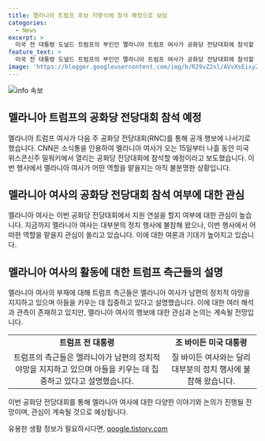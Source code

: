 ```yaml
---
title: 멜라니아 트럼프 후보 지명식에 참석 예정으로 보임
categories:
  - News
excerpt: >
  미국 전 대통령 도널드 트럼프의 부인인 멜라니아 트럼프 여사가 공화당 전당대회에 참석할 예정으로, 관심이 집중되고 있다. 이번 행사에서 공식 대선후보로 지명될 예정인 트럼프 전 대통령의 지지 여부에 대한 관심도 높다. 멜라니아 여사는 이전 정치 행사에서는 불참했으며, 이번에도 연설 여부는 불분명하다. 그러나 그녀의 정치적인 열망을 지지하는 측근들의 주장도 있으며, 아들을 키우는 데 집중하고 있다는 주장도 있다.
feature_text: >
  미국 전 대통령 도널드 트럼프의 부인인 멜라니아 트럼프 여사가 공화당 전당대회에 참석할 예정으로, 관심이 집중되고 있다. 이번 행사에서 공식 대선후보로 지명될 예정인 트럼프 전 대통령의 지지 여부에 대한 관심도 높다. 멜라니아 여사는 이전 정치 행사에서는 불참했으며, 이번에도 연설 여부는 불분명하다. 그러나 그녀의 정치적인 열망을 지지하는 측근들의 주장도 있으며, 아들을 키우는 데 집중하고 있다는 주장도 있다.
image: 'https://blogger.googleusercontent.com/img/b/R29vZ2xl/AVvXsEixyZcFfHzMRdzZMjFBmAUKJYCLCGyLL1o632UiGVXcaFdKo_bkvkuCioo0uUKlGfBVcT3P84aROyZIXSBEx3Aw5nCQ3pTgDom1WDC4m8eifvWiAmWEEVb4x6G_l8C0QH225ldMjyaFvpxGEBGNO37VmDTDMHGhJPq73UglMfDca1-0aw/s1600/blogspot.png'
---
```


<p><img src="https://blogger.googleusercontent.com/img/b/R29vZ2xl/AVvXsEixyZcFfHzMRdzZMjFBmAUKJYCLCGyLL1o632UiGVXcaFdKo_bkvkuCioo0uUKlGfBVcT3P84aROyZIXSBEx3Aw5nCQ3pTgDom1WDC4m8eifvWiAmWEEVb4x6G_l8C0QH225ldMjyaFvpxGEBGNO37VmDTDMHGhJPq73UglMfDca1-0aw/s1600/blogspot.png" alt="info 속보" /></p>

<h2 data-ke-size="size26">멜라니아 트럼프의 공화당 전당대회 참석 예정</h2>

<p data-ke-size="size16">멜라니아 트럼프 여사가 다음 주 공화당 전당대회(RNC)를 통해 공개 행보에 나서기로 했습니다. CNN은 소식통을 인용하여 멜라니아 여사가 오는 15일부터 나흘 동안 미국 위스콘신주 밀워키에서 열리는 공화당 전당대회에 참석할 예정이라고 보도했습니다. 이번 행사에서 멜라니아 여사가 어떤 역할을 맡을지는 아직 불분명한 상황입니다.</p>

<h2 data-ke-size="size26">멜라니아 여사의 공화당 전당대회 참석 여부에 대한 관심</h2>

<p data-ke-size="size16">멜라니아 여사는 이번 공화당 전당대회에서 지원 연설을 할지 여부에 대한 관심이 높습니다. 지금까지 멜라니아 여사는 대부분의 정치 행사에 불참해 왔으나, 이번 행사에서 어떠한 역할을 맡을지 관심이 쏠리고 있습니다. 이에 대한 여론과 기대가 높아지고 있습니다.</p>

<h2 data-ke-size="size26">멜라니아 여사의 활동에 대한 트럼프 측근들의 설명</h2>

<p data-ke-size="size16">멜라니아 여사의 부재에 대해 트럼프 측근들은 멜라니아 여사가 남편의 정치적 야망을 지지하고 있으며 아들을 키우는 데 집중하고 있다고 설명했습니다. 이에 대한 여러 해석과 관측이 존재하고 있지만, 멜라니아 여사의 행보에 대한 관심과 논의는 계속될 전망입니다.</p>

<table>
    <tbody>
        <tr>
            <td style="text-align: center; height: 17px;"><b>트럼프 전 대통령</b></td>
            <td style="text-align: center; height: 17px;"><b>조 바이든 미국 대통령</b></td>
        </tr>
        <tr>
            <td style="text-align: center; height: 17px;">트럼프의 측근들은 멜라니아가 남편의 정치적 야망을 지지하고 있으며 아들을 키우는 데 집중하고 있다고 설명했습니다.</td>
            <td style="text-align: center; height: 17px;">질 바이든 여사와는 달리 대부분의 정치 행사에 불참해 왔습니다.</td>
        </tr>
    </tbody>
</table>

<p data-ke-size="size16">이번 공화당 전당대회를 통해 멜라니아 여사에 대한 다양한 이야기와 논의가 진행될 전망이며, 관심이 계속될 것으로 예상됩니다.</p>
유용한 생활 정보가 필요하시다면, <a href="https://qoogle.tistory.com" rel="dofollow">qoogle.tistory.com</a>


